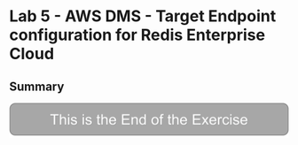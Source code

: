 # Lab 5 - AWS DMS - Target Endpoint configuration for Redis Enterprise Cloud





## Summary
<Summary place holder>

![](images/lab-end.png)
